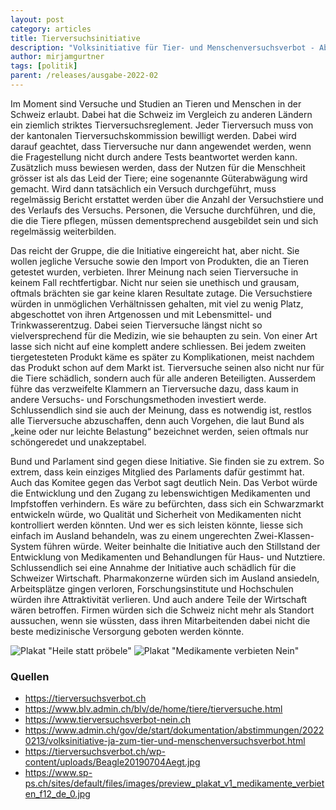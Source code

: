 ```yaml
---
layout: post
category: articles
title: Tierversuchsinitiative
description: "Volksinitiative für Tier- und Menschenversuchsverbot - Abstimmungen vom 13.02.2022"
author: mirjamgurtner
tags: [politik]
parent: /releases/ausgabe-2022-02
---
```


Im Moment sind Versuche und Studien an Tieren und Menschen in der Schweiz erlaubt. Dabei hat die Schweiz im Vergleich zu anderen Ländern ein ziemlich striktes Tierversuchsreglement. Jeder Tierversuch muss von der kantonalen Tierversuchskommission bewilligt werden. Dabei wird darauf geachtet, dass Tierversuche nur dann angewendet werden, wenn die Fragestellung nicht durch andere Tests beantwortet werden kann. Zusätzlich muss bewiesen werden, dass der Nutzen für die Menschheit grösser ist als das Leid der Tiere; eine sogenannte Güterabwägung wird gemacht. Wird dann tatsächlich ein Versuch durchgeführt, muss regelmässig Bericht erstattet werden über die Anzahl der Versuchstiere und des Verlaufs des Versuchs. Personen, die Versuche durchführen, und die, die die Tiere pflegen, müssen dementsprechend ausgebildet sein und sich regelmässig weiterbilden.

Das reicht der Gruppe, die die Initiative eingereicht hat, aber nicht. Sie wollen jegliche Versuche sowie den Import von Produkten, die an Tieren getestet wurden, verbieten. Ihrer Meinung nach seien Tierversuche in keinem Fall rechtfertigbar. Nicht nur seien sie unethisch und grausam, oftmals brächten sie gar keine klaren Resultate zutage. Die Versuchstiere würden in unmöglichen Verhältnissen gehalten, mit viel zu wenig Platz, abgeschottet von ihren Artgenossen und mit Lebensmittel- und Trinkwasserentzug. Dabei seien Tierversuche längst nicht so vielversprechend für die Medizin, wie sie behaupten zu sein. Von einer Art lasse sich nicht auf eine komplett andere schliessen. Bei jedem zweiten tiergetesteten Produkt käme es später zu Komplikationen, meist nachdem das Produkt schon auf dem Markt ist. Tierversuche seinen also nicht nur für die Tiere schädlich, sondern auch für alle anderen Beteiligten. Ausserdem führe das verzweifelte Klammern an Tierversuche dazu, dass kaum in andere Versuchs- und Forschungsmethoden investiert werde. Schlussendlich sind sie auch der Meinung, dass es notwendig ist, restlos alle Tierversuche abzuschaffen, denn auch Vorgehen, die laut Bund als „keine oder nur leichte Belastung“ bezeichnet werden, seien oftmals nur schöngeredet und unakzeptabel.

Bund und Parlament sind gegen diese Initiative. Sie finden sie zu extrem. So extrem, dass kein einziges Mitglied des Parlaments dafür gestimmt hat. Auch das Komitee gegen das Verbot sagt deutlich Nein. Das Verbot würde die Entwicklung und den Zugang zu lebenswichtigen Medikamenten und Impfstoffen verhindern. Es wäre zu befürchten, dass sich ein Schwarzmarkt entwickeln würde, wo Qualität und Sicherheit von Medikamenten nicht kontrolliert werden könnten. Und wer es sich leisten könnte, liesse sich einfach im Ausland behandeln, was zu einem ungerechten Zwei-Klassen-System führen würde. Weiter beinhalte die Initiative auch den Stillstand der Entwicklung von Medikamenten und Behandlungen für Haus- und Nutztiere. Schlussendlich sei eine Annahme der Initiative auch schädlich für die Schweizer Wirtschaft. Pharmakonzerne würden sich im Ausland ansiedeln, Arbeitsplätze gingen verloren, Forschungsinstitute und Hochschulen würden ihre Attraktivität verlieren. Und auch andere Teile der Wirtschaft wären betroffen. Firmen würden sich die Schweiz nicht mehr als Standort aussuchen, wenn sie wüssten, dass ihren Mitarbeitenden dabei nicht die beste medizinische Versorgung geboten werden könnte.

![Plakat "Heile statt pröbele"](https://tierversuchsverbot.ch/wp-content/uploads/Beagle20190704Aegt.jpg)
![Plakat "Medikamente verbieten Nein"](https://www.sp-ps.ch/sites/default/files/images/preview_plakat_v1_medikamente_verbieten_f12_de_0.jpg)

### Quellen

- <https://tierversuchsverbot.ch>
- <https://www.blv.admin.ch/blv/de/home/tiere/tierversuche.html>
- <https://www.tierversuchsverbot-nein.ch>
- <https://www.admin.ch/gov/de/start/dokumentation/abstimmungen/20220213/volksinitiative-ja-zum-tier-und-menschenversuchsverbot.html>
- <https://tierversuchsverbot.ch/wp-content/uploads/Beagle20190704Aegt.jpg>
- <https://www.sp-ps.ch/sites/default/files/images/preview_plakat_v1_medikamente_verbieten_f12_de_0.jpg>
